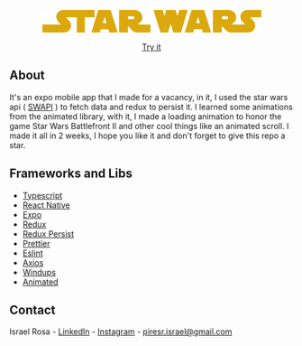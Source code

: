 <p align="center">
  <img src="./assets/icon.png"  href="https://expo.io/@rael/projects/swapp"/>
</p>

<p align="center">
  <a href="https://expo.io/@rael/projects/swapp">Try it</a>
</p>

## About
It's an expo mobile app that I made for a vacancy, in it, I used the star wars api ( [SWAPI](https://swapi.dev/) ) to fetch data and redux to persist it. I learned some
animations from the animated library, with it, I made a loading animation to honor the game Star Wars Battlefront II and other cool things like an 
animated scroll. I made it all in 2 weeks, I hope you like it and don't forget to give this repo a star. 

## Frameworks and Libs
- [Typescript](https://www.typescriptlang.org/)
- [React Native](https://reactnative.dev/)
- [Expo](https://expo.io/)
- [Redux](https://redux.js.org/)
- [Redux Persist](https://github.com/rt2zz/redux-persist)
- [Prettier](https://prettier.io/)
- [Eslint](https://eslint.org/)
- [Axios](https://github.com/axios/axios)
- [Windups](https://windups.gwil.co/)
- [Animated](https://reactnative.dev/docs/animated)

## Contact
Israel Rosa - [LinkedIn](https://www.linkedin.com/in/piresr-israel/) - [Instagram](https://www.instagram.com/israelp.rosa/) - piresr.israel@gmail.com
